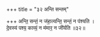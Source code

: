 +++
title = "३२ अन्ति सन्तम्"

+++
अन्ति॒ सन्तं॒ न ज॑हा॒त्यन्ति॒ सन्तं॒ न प॑श्यति ।  
दे॒वस्य॑ पश्य॒ काव्यं॒ न म॑मार॒ न जी॑र्यति ॥३२॥  